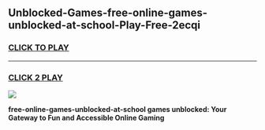 
## Unblocked-Games-free-online-games-unblocked-at-school-Play-Free-2ecqi
<h3>
<a href="https://premium76.site?title=free-online-games-unblocked-at-school&ref=15A">CLICK TO PLAY</a></h3>
<hr>

<h3>
<a href="https://premium76.site?title=free-online-games-unblocked-at-school&ref=15A">CLICK 2 PLAY</a>
  
</h3>

<a href="https://premium76.site?title=free-online-games-unblocked-at-school&ref=15A"><img src="https://clearcache.store/games.png"></a>


**free-online-games-unblocked-at-school games unblocked: Your Gateway to Fun and Accessible Online Gaming**
